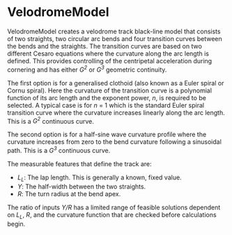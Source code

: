# VelodromeModel

VelodromeModel creates a velodrome track black-line model that consists of two straights, two circular arc bends and four transition curves between the bends and the straights. The transition curves are based on two different Cesaro equations where the curvature along the arc length is defined. This provides controlling of the centripetal acceleration during cornering and has either _G<sup>2</sup>_ or _G<sup>3</sup>_ geometric continuity. 

The first option is for a generalised clothoid (also known as a Euler spiral or Cornu spiral). Here the curvature of the transition curve is a polynomial function of its arc length and the exponent power, _n_, is required to be selected. A typical case is for _n_ = 1 which is the standard Euler spiral transition curve where the curvature increases linearly along the arc length. This is a _G<sup>2</sup>_ continuous curve. 

The second option is for a half-sine wave curvature profile where the curvature increases from zero to the bend curvature following a sinusoidal path. This is a _G<sup>3</sup>_ continuous curve. 

The measurable features that define the track are:
   * _L<sub>L</sub>_: The lap length. This is generally a known, fixed value. 
   * _Y_: The half-width between the two straights.
   * _R_: The turn radius at the bend apex.
   
The ratio of inputs _Y/R_ has a limited range of feasible solutions dependent on _L<sub>L</sub>_, _R_, and the curvature function that are checked before calculations begin. 
